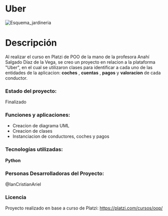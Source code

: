 # Uber
![Esquema_jardineria](https://raw.githubusercontent.com/ianCristianAriel/uber/main/diagrama_uml_uber.drawio.png)

# Descripción
Al realizar el curso en Platzi de POO de la mano de la profesora Anahí Salgado Díaz de la Vega, se creo un proyecto en relacion a la plataforma "Uber", en el cual se utilizaron clases para identificar a cada uno de las entidades de la aplicacion: **coches** , **cuentas** , **pagos** y **valoracion** de cada conductor.

### Estado del proyecto:
Finalizado

### Funciones y aplicaciones:
- Creacion de diagrama UML
- Creacion de clases
- Instanciacion de conductores, coches y pagos

### Tecnologías utilizadas:

**Python**

### Personas Desarrolladoras del Proyecto:
@IanCristianAriel
### Licencia
Proyecto realizado en base a curso de Platzi:  https://platzi.com/cursos/oop/

